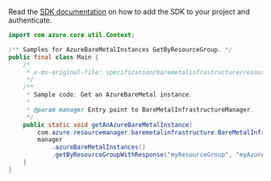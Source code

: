 Read the [SDK documentation](https://github.com/Azure/azure-sdk-for-java/blob/azure-resourcemanager-baremetalinfrastructure_1.0.0-beta.1/sdk/baremetalinfrastructure/azure-resourcemanager-baremetalinfrastructure/README.md) on how to add the SDK to your project and authenticate.

```java
import com.azure.core.util.Context;

/** Samples for AzureBareMetalInstances GetByResourceGroup. */
public final class Main {
    /*
     * x-ms-original-file: specification/baremetalinfrastructure/resource-manager/Microsoft.BareMetalInfrastructure/stable/2021-08-09/examples/AzureBareMetalInstances_Get.json
     */
    /**
     * Sample code: Get an AzureBareMetal instance.
     *
     * @param manager Entry point to BareMetalInfrastructureManager.
     */
    public static void getAnAzureBareMetalInstance(
        com.azure.resourcemanager.baremetalinfrastructure.BareMetalInfrastructureManager manager) {
        manager
            .azureBareMetalInstances()
            .getByResourceGroupWithResponse("myResourceGroup", "myAzureBareMetalInstance", Context.NONE);
    }
}
```
